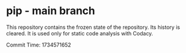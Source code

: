 # pip - main branch

This repository contains the frozen state of the repository.
Its history is cleared. It is used only for static code
analysis with Codacy.

Commit Time: 1734571652